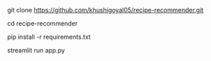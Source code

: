 <!-- 1. Clone the repository -->
git clone https://github.com/khushigoyal05/recipe-recommender.git

<!-- 2. Navigate into the project directory -->
cd recipe-recommender

<!-- 3. Install the required dependencies -->
pip install -r requirements.txt

<!-- 4. IMPORTANT: Manually download 'RAW_recipes.csv' from Kaggle -->
   <!-- (https://www.kaggle.com/datasets/realalexanderwei/food-com-recipes-with-ingredients-and-tags) -->
   <!-- and place it inside a new 'data/' folder before proceeding. -->

<!-- 5. Run the Streamlit application -->
streamlit run app.py